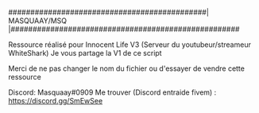 #############################################| MASQUAAY/MSQ |####################################################

Ressource réalisé pour Innocent Life V3 (Serveur du youtubeur/streameur WhiteShark) Je vous partage la V1 de ce script

Merci de ne pas changer le nom du fichier ou d'essayer de vendre cette ressource

Discord: Masquaay#0909 Me trouver (Discord entraide fivem) : https://discord.gg/SmEwSee

